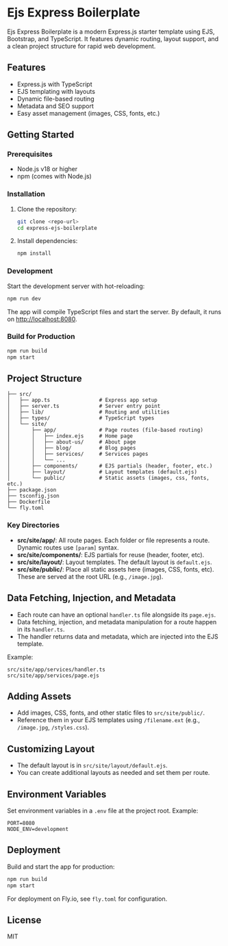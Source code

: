 
# Ejs Express Boilerplate

Ejs Express Boilerplate is a modern Express.js starter template using EJS, Bootstrap, and TypeScript. It features dynamic routing, layout support, and a clean project structure for rapid web development.

## Features

- Express.js with TypeScript
- EJS templating with layouts
- Dynamic file-based routing
- Metadata and SEO support
- Easy asset management (images, CSS, fonts, etc.)

## Getting Started

### Prerequisites

- Node.js v18 or higher
- npm (comes with Node.js)

### Installation

1. Clone the repository:
   ```bash
   git clone <repo-url>
   cd express-ejs-boilerplate
   ```

2. Install dependencies:
   ```bash
   npm install
   ```

### Development

Start the development server with hot-reloading:

```bash
npm run dev
```

The app will compile TypeScript files and start the server. By default, it runs on [http://localhost:8080](http://localhost:8080).

### Build for Production

```bash
npm run build
npm start
```

## Project Structure

```
├── src/
│   ├── app.ts                # Express app setup
│   ├── server.ts             # Server entry point
│   ├── lib/                  # Routing and utilities
│   ├── types/                # TypeScript types
│   └── site/
│       ├── app/              # Page routes (file-based routing)
│       │   ├── index.ejs     # Home page
│       │   ├── about-us/     # About page
│       │   ├── blog/         # Blog pages
│       │   ├── services/     # Services pages
│       │   └── ...
│       ├── components/       # EJS partials (header, footer, etc.)
│       ├── layout/           # Layout templates (default.ejs)
│       └── public/           # Static assets (images, css, fonts, etc.)
├── package.json
├── tsconfig.json
├── Dockerfile
└── fly.toml
```

### Key Directories

- **src/site/app/**: All route pages. Each folder or file represents a route. Dynamic routes use `[param]` syntax.
- **src/site/components/**: EJS partials for reuse (header, footer, etc).
- **src/site/layout/**: Layout templates. The default layout is `default.ejs`.
- **src/site/public/**: Place all static assets here (images, CSS, fonts, etc). These are served at the root URL (e.g., `/image.jpg`).

## Data Fetching, Injection, and Metadata

- Each route can have an optional `handler.ts` file alongside its `page.ejs`.
- Data fetching, injection, and metadata manipulation for a route happen in its `handler.ts`.
- The handler returns data and metadata, which are injected into the EJS template.

Example:

```
src/site/app/services/handler.ts
src/site/app/services/page.ejs
```

## Adding Assets

- Add images, CSS, fonts, and other static files to `src/site/public/`.
- Reference them in your EJS templates using `/filename.ext` (e.g., `/image.jpg`, `/styles.css`).

## Customizing Layout

- The default layout is in `src/site/layout/default.ejs`.
- You can create additional layouts as needed and set them per route.

## Environment Variables

Set environment variables in a `.env` file at the project root. Example:

```
PORT=8080
NODE_ENV=development
```

## Deployment

Build and start the app for production:

```bash
npm run build
npm start
```

For deployment on Fly.io, see `fly.toml` for configuration.

## License

MIT
